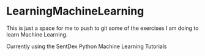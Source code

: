 # LearningMachineLearning

This is just a space for me to push to git some of the exercises I am doing to learn Machine Learning.

Currently using the SentDex Python Machine Learning Tutorials